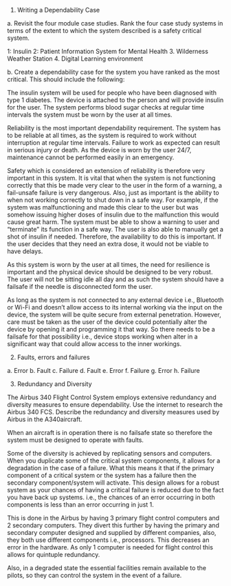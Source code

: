 1. Writing a Dependability Case

a.	Revisit the four module case studies. Rank the four case study systems in terms of the extent to which the system described is a safety critical system.

1: Insulin
2: Patient Information System for Mental Health
3. Wilderness Weather Station
4. Digital Learning environment


b.	Create a dependability case for the system you have ranked as the most critical. This should include the following:

The insulin system will be used for people who have been diagnosed with type 1 diabetes. The device is attached to the person and will provide insulin for the user. The system performs blood sugar checks at regular time intervals the system must be worn by the user at all times.

Reliability is the most important dependability requirement. The system has to be reliable at all times, as the system is required to work without interruption at regular time intervals. Failure to work as expected can result in serious injury or death. As the device is worn by the user 24/7, maintenance cannot be performed easily in an emergency.

Safety which is considered an extension of reliability is therefore very important in this system. It is vital that when the system is not functioning correctly that this be made very clear to the user in the form of a warning, a fail-unsafe failure is very dangerous. Also, just as important is the ability to when not working correctly to shut down in a safe way. For example, if the system was malfunctioning and made this clear to the user but was somehow issuing higher doses of insulin due to the malfunction this would cause great harm. The system must be able to show a warning to user and “terminate” its function in a safe way.
The user is also able to manually get a shot of insulin if needed. Therefore, the availability to do this is important. If the user decides that they need an extra dose, it would not be viable to have delays.

As this system is worn by the user at all times, the need for resilience is important and the physical device should be designed to be very robust. The user will not be sitting idle all day and as such the system should have a failsafe if the needle is disconnected form the user.

As long as the system is not connected to any external device i.e., Bluetooth or Wi-Fi and doesn’t allow access to its internal working via the input on the device, the system will be quite secure from external penetration. However, care must be taken as the user of the device could potentially alter the device by opening it and programming it that way. So there needs to be a failsafe for that possibility i.e., device stops working when alter in a significant way that could allow access to the inner workings.

2. Faults, errors and failures

a.	Error
b.	Fault
c.	Failure
d.	Fault
e.	Error
f.	Failure
g.	Error
h.	Failure

3. Redundancy and Diversity


The Airbus 340 Flight Control System employs extensive redundancy and diversity measures to ensure dependability. Use the internet to research the Airbus 340 FCS. Describe the redundancy and diversity measures used by Airbus in the A340aircraft.

When an aircraft is in operation there is no failsafe state so therefore the system must be designed to operate with faults.


Some of the diversity is achieved by replicating sensors and computers. When you duplicate some of the critical system components, it allows for a degradation in the case of a failure. What this means it that if the primary component of a critical system or the system has a failure then the secondary component/system will activate. This design allows for a robust system as your chances of having a critical failure is reduced due to the fact you have back up systems. i.e., the chances of an error occurring in both components is less than an error occurring in just 1.

This is done in the Airbus by having 3 primary flight control computers and 2 secondary computers. They divert this further by having the primary and secondary computer designed and supplied by different companies, also, they both use different components i.e., processors. This decreases an error in the hardware. As only 1 computer is needed for flight control this allows for quintuple redundancy.

Also, in a degraded state the essential facilities remain available to the pilots, so they can control the system in the event of a failure.
